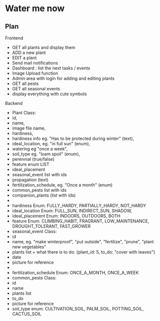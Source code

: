 # Water me now 

## Plan

 Frontend
- GET all plants and display them
- ADD a new plant
- EDIT a plant
- Send mail notifications
- Dashboard : list the next tasks / events
- Image Upload function
- Admin area with login for adding and editing plants
- GET all pests
- GET all seasonal events
- display everything with cute symbols


 Backend
- Plant Class:
-   id,
-   name,
-   image file name,
-   hardiness,
-   hardiness info eg. "Has to be protected during winter" (text),
-   ideal_location, eg. "in full sun" (enum),
-   watering eg "once a week",
-   soil_type eg. "loam spoil" (enum),
-   perennial (true/false)
-   feature enum LIST
-   ideal_placement
-   seasonal_event  list with ids
-   propagation (text)
-   fertilization_schedule, eg. "Once a month" (enum)
-   common_pests list with ids
-   companion_plants (list with ids)
- 
- hardiness Enum: FULLY_HARDY, PARTIALLY_HARDY, NOT_HARDY
- ideal_location Enum: FULL_SUN, INDIRECT_SUN, SHADOW,
- ideal_placement Enum: INDOORS, OUTDOORS, BOTH
- feature Enum: CLIMBING_HABIT, FRAGRANT, LOW_MAINTENANCE, DROUGHT_TOLERANT, FAST_GROWER
- seasonal_event Class:
-   id
-   name, eg. "make winterproof", "put outside", "fertilize", "prune", "plant new vegetables"
-   plants list + what there is to do: {plant_id: 5, to_do: "cover with leaves"}
-   date
-   picture for reference
- 
- fertilization_schedule Enum: ONCE_A_MONTH, ONCE_A_WEEK
- common_pests Class:
-   id
-   name
-   plants list
-   to_do
-   picture for reference
- soil_type enum: CULTIVATION_SOIL, PALM_SOIL, POTTING_SOIL, CACTUS_SOIL
